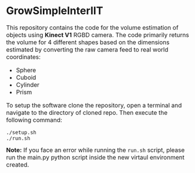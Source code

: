 # GrowSimpleInterIIT

<font size = "3">
This repository contains the code for the volume estimation of objects using <b>Kinect V1</b> RGBD camera.
The code primarily returns the volume for 4 different shapes based on the dimensions estimated by converting the raw camera feed to real world coordinates:

<ul>
    <li> Sphere
    <li> Cuboid
    <li> Cylinder
    <li> Prism
</ul>

To setup the software clone the repository, open a terminal and navigate to the directory of cloned repo. Then execute the following command:

```
./setup.sh
./run.sh
```
**Note:** If you face an error while running the ```run.sh``` script, please run the main.py python script inside the new virtaul environment created.
</font>